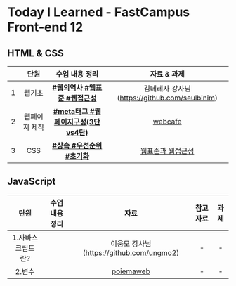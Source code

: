 # Today I Learned - FastCampus Front-end 12

##  HTML & CSS 
|  | 단원 | 수업 내용 정리 | 자료 & 과제 | 
|:--:|:--:|:---------:|:---:|
| 1 | 웹기초 | **[#웹의역사 #웹표준 #웹접근성](https://github.com/gayoungaa91/T.I.L-FDS12/blob/master/html%20%26%20css/web-basic.md)** |  김데레사 강사님 (https://github.com/seulbinim) |
| 2 | 웹페이지 제작 | **[#meta태그 #웹페이지구성(3단vs4단)](https://github.com/gayoungaa91/T.I.L-FDS12/blob/master/html%20%26%20css/webpage.md)** | [webcafe](https://seulbinim.github.io/exHTML5) | 
| 3 | CSS | **[#상속 #우선순위 #초기화](https://github.com/gayoungaa91/T.I.L-FDS12/blob/master/html%20%26%20css/css.md)** | [웹표준과 웹접근성](https://seulbinim.github.io/WSA/accessibility.html) |

## JavaScript
| 단원 | 수업 내용 정리 | 자료 | 참고자료 | 과제 | 
| :------: | :------------------------:| :-------: | :---------: | :---------: |
| 1.자바스크립트란? | []() | 이웅모 강사님 (https://github.com/ungmo2) | - | - |
| 2.변수 | []() | [poiemaweb](https://poiemaweb.com) | - | - |
